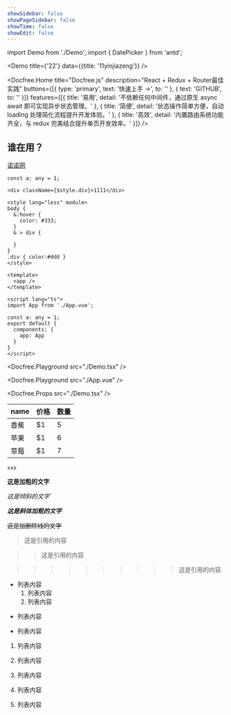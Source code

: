 ```yaml
---
showSidebar: false
showPageSidebar: false
showTime: false
showEdit: false
---
```


import Demo from './Demo';
import { DatePicker } from 'antd';

<DatePicker />

<Demo title={'22'} data={{title: '11yinjiazeng'}} />

<Docfree.Home
  title="Docfree.js"
  description="React + Redux + Router最佳实践"
  buttons={[{
    type: 'primary',
    text: '快速上手 →',
    to: ''
  }, {
    text: 'GITHUB',
    to: ''
  }]}
  features={[{
    title: '易用',
    detail: '不依赖任何中间件，通过原生 async await 即可实现异步状态管理。'
  }, {
    title: '简便',
    detail: '状态操作简单方便，自动 loading 处理简化流程提升开发体验。'
  }, {
    title: '高效',
    detail: '内置路由系统功能齐全，与 redux 完美结合提升单页开发效率。'
  }]}
/>

## 谁在用？
[诺诺网](http://logos/nuonuo.png '{target: "_self"}')

```tsx
const a: any = 1;

<div className={$style.div}>1111</div>

<style lang="less" module>
body {
  &:hover {
    color: #333;
  }
  & > div {

  }
}
.div { color:#ddd }
</style>
```

```vue
<template>
  <app />
</template>

<script lang="ts">
import App from './App.vue';

const a: any = 1;
export default {
  components: {
    app: App
  }
}
</script>
```

<Docfree.Playground src="./Demo.tsx" />

<Docfree.Playground src="./App.vue" />

<Docfree.Props src="./Demo.tsx" />

name | 价格 |  数量
-|-|-
香蕉 | $1 | 5 |
苹果 | $1 | 6 |
草莓 | $1 | 7 |

`xxx`

**这是加粗的文字**

*这是倾斜的文字*`

***这是斜体加粗的文字***

~~这是加删除线的文字~~

>这是引用的内容

>>这是引用的内容

>>>>>>>>>>这是引用的内容

- 列表内容
  1. 列表内容
  2. 列表内容

+ 列表内容

* 列表内容

1. 列表内容
  1. 列表内容
  1. 列表内容

2. 列表内容

3. 列表内容
